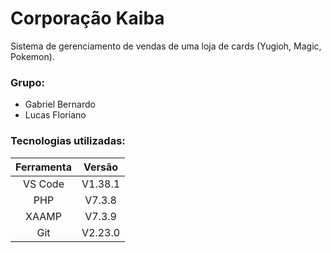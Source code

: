 # Corporação Kaiba 
Sistema de gerenciamento de vendas de uma loja de cards (Yugioh, Magic, Pokemon).

<h3>Grupo:</h3>

- Gabriel Bernardo
- Lucas Floriano

<h3> Tecnologias utilizadas: </h3>

Ferramenta | Versão
:-------: | :------:
VS Code   | V1.38.1
PHP       | V7.3.8
XAAMP    | V7.3.9
Git      |V2.23.0

